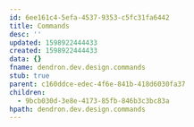 ```yaml
---
id: 6ee161c4-5efa-4537-9353-c5fc31fa6442
title: Commands
desc: ''
updated: 1598922444433
created: 1598922444433
data: {}
fname: dendron.dev.design.commands
stub: true
parent: c160ddce-edec-4f6e-841b-418d6030fa37
children:
  - 9bcb030d-3e8e-4173-85fb-846b3c3bc83a
hpath: dendron.dev.design.commands
---
```


